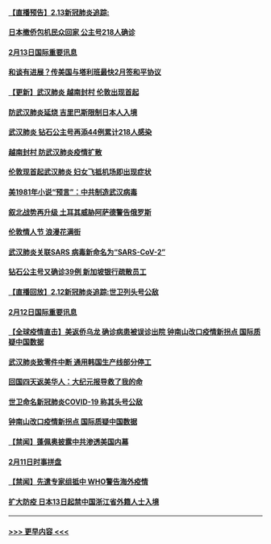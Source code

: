 #### [【直播预告】2.13新冠肺炎追踪:](../pages/prog202/a102776399.md?t=02132122) 
#### [日本撤侨包机民众回家 公主号218人确诊](../pages/prog202/a102776346.md?t=02132122) 
#### [2月13日国际重要讯息](../pages/prog202/a102776339.md?t=02132122) 
#### [和谈有进展？传美国与塔利班最快2月签和平协议](../pages/prog202/a102776291.md?t=02132122) 
#### [【更新】武汉肺炎 越南封村 伦敦出现首起](../pages/prog202/a102770740.md?t=02132122) 
#### [防武汉肺炎延烧 吉里巴斯限制日本人入境](../pages/prog202/a102776276.md?t=02132122) 
#### [武汉肺炎 钻石公主号再添44例累计218人感染](../pages/prog202/a102776089.md?t=02132122) 
#### [越南封村 防武汉肺炎疫情扩散](../pages/prog202/a102776214.md?t=02132122) 
#### [伦敦现首起武汉肺炎 妇女飞抵机场即出现症状](../pages/prog202/a102776031.md?t=02132122) 
#### [美1981年小说“预言”：中共制造武汉病毒](../pages/prog202/a102775980.md?t=02132122) 
#### [叙北战势再升级 土耳其威胁阿萨德警告俄罗斯](../pages/prog202/a102775904.md?t=02132122) 
#### [伦敦情人节 浪漫花满街](../pages/prog202/a102775786.md?t=02132122) 
#### [武汉肺炎关联SARS 病毒新命名为“SARS-CoV-2”](../pages/prog202/a102775719.md?t=02132122) 
#### [钻石公主号又确诊39例 新加坡银行疏散员工](../pages/prog202/a102775691.md?t=02132122) 
#### [【直播回放】2.12新冠肺炎追踪:世卫列头号公敌](../pages/prog202/a102775541.md?t=02132122) 
#### [2月12日国际重要讯息](../pages/prog202/a102775437.md?t=02132122) 
#### [【全球疫情直击】美返侨乌龙 确诊病患被误诊出院 钟南山改口疫情新拐点 国际质疑中国数据](../pages/prog202/a102775378.md?t=02132122) 
#### [武汉肺炎致零件中断 通用韩国生产线部分停工](../pages/prog202/a102775365.md?t=02132122) 
#### [回国四天返美华人：大纪元报导救了我的命](../pages/prog202/a102775342.md?t=02132122) 
#### [世卫命名新冠肺炎COVID-19 称其头号公敌](../pages/prog202/a102775196.md?t=02132122) 
#### [钟南山改口疫情新拐点 国际质疑中国数据](../pages/prog202/a102775178.md?t=02132122) 
#### [【禁闻】蓬佩奥披露中共渗透美国内幕](../pages/prog202/a102775129.md?t=02132122) 
#### [2月11日时事拼盘](../pages/prog202/a102775140.md?t=02132122) 
#### [【禁闻】先遣专家组抵中 WHO警告海外疫情](../pages/prog202/a102775112.md?t=02132122) 
#### [扩大防疫 日本13日起禁中国浙江省外籍人士入境](../pages/prog202/a102775051.md?t=02132122) 

----
#### [ >>> 更早内容 <<< ](../indexes/prog202-earlier.md)
